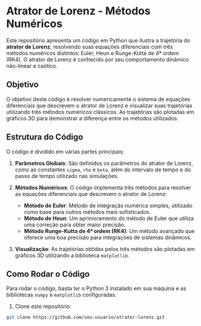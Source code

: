 # Atrator de Lorenz - Métodos Numéricos

Este repositório apresenta um código em Python que ilustra a trajetória do **atrator de Lorenz**, resolvendo suas equações diferenciais com três métodos numéricos distintos: Euler, Heun e Runge-Kutta de 4ª ordem (RK4). O atrator de Lorenz é conhecido por seu comportamento dinâmico não-linear e caótico.
## Objetivo

O objetivo deste código é resolver numericamente o sistema de equações diferenciais que descrevem o atrator de Lorenz e visualizar suas trajetórias utilizando três métodos numéricos clássicos. As trajetórias são plotadas em gráficos 3D para demonstrar a diferença entre os métodos utilizados.

## Estrutura do Código

O código é dividido em várias partes principais:

1. **Parâmetros Globais**: São definidos os parâmetros do atrator de Lorenz, como as constantes `sigma`, `rho` e `beta`, além do intervalo de tempo e do passo de tempo utilizado nas simulações.

2. **Métodos Numéricos**: O código implementa três métodos para resolver as equações diferenciais que descrevem o atrator de Lorenz:
   - **Método de Euler**: Método de integração numérica simples, utilizado como base para outros métodos mais sofisticados.
   - **Método de Heun**: Um aprimoramento do método de Euler que utiliza uma correção para obter maior precisão.
   - **Método Runge-Kutta de 4ª ordem (RK4)**: Um método avançado que oferece uma boa precisão para integrações de sistemas dinâmicos.

3. **Visualização**: As trajetórias obtidas pelos três métodos são plotadas em gráficos 3D utilizando a biblioteca `matplotlib`.

## Como Rodar o Código

Para rodar o código, basta ter o Python 3 instalado em sua máquina e as bibliotecas `numpy` e `matplotlib` configuradas.

1. Clone este repositório:

```bash
git clone https://github.com/seu-usuario/atrator-lorenz.git

